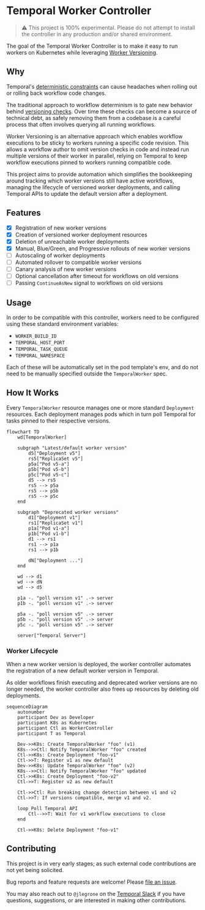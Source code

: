 # Temporal Worker Controller

> ⚠️ This project is 100% experimental. Please do not attempt to install the controller in any production and/or shared environment.

The goal of the Temporal Worker Controller is to make it easy to run workers on Kubernetes while leveraging
[Worker Versioning](https://docs.temporal.io/workers#worker-versioning).

## Why

Temporal's [deterministic constraints](https://docs.temporal.io/workflows#deterministic-constraints) can cause headaches
when rolling out or rolling back workflow code changes.

The traditional approach to workflow determinism is to gate new behavior behind
[versioning checks](https://docs.temporal.io/workflows#workflow-versioning). Over time these checks can become a
source of technical debt, as safely removing them from a codebase is a careful process that often involves querying all
running workflows.

Worker Versioning is an alternative approach which enables
workflow executions to be sticky to workers running a specific code revision. This allows a workflow author
to omit version checks in code and instead run multiple versions of their worker in parallel, relying on Temporal to
keep workflow executions pinned to workers running compatible code.

This project aims to provide automation which simplifies the bookkeeping around tracking which worker versions still
have active workflows, managing the lifecycle of versioned worker deployments, and calling Temporal APIs to update the
default version after a deployment.

## Features

- [x] Registration of new worker versions
- [x] Creation of versioned worker deployment resources
- [x] Deletion of unreachable worker deployments
- [x] Manual, Blue/Green, and Progressive rollouts of new worker versions
- [ ] Autoscaling of worker deployments
- [ ] Automated rollover to compatible worker versions
- [ ] Canary analysis of new worker versions
- [ ] Optional cancellation after timeout for workflows on old versions
- [ ] Passing `ContinueAsNew` signal to workflows on old versions

## Usage

In order to be compatible with this controller, workers need to be configured using these standard environment
variables:

- `WORKER_BUILD_ID`
- `TEMPORAL_HOST_PORT`
- `TEMPORAL_TASK_QUEUE`
- `TEMPORAL_NAMESPACE`

Each of these will be automatically set in the pod template's env, and do not need to be manually specified outside the
`TemporalWorker` spec.

## How It Works

Every `TemporalWorker` resource manages one or more standard `Deployment` resources. Each deployment manages pods
which in turn poll Temporal for tasks pinned to their respective versions.

```mermaid
flowchart TD
    wd[TemporalWorker]

    subgraph "Latest/default worker version"
        d5["Deployment v5"]
        rs5["ReplicaSet v5"]
        p5a["Pod v5-a"]
        p5b["Pod v5-b"]
        p5c["Pod v5-c"]
        d5 --> rs5
        rs5 --> p5a
        rs5 --> p5b
        rs5 --> p5c
    end

    subgraph "Deprecated worker versions"
        d1["Deployment v1"]
        rs1["ReplicaSet v1"]
        p1a["Pod v1-a"]
        p1b["Pod v1-b"]
        d1 --> rs1
        rs1 --> p1a
        rs1 --> p1b

        dN["Deployment ..."]
    end

    wd --> d1
    wd --> dN
    wd --> d5

    p1a -. "poll version v1" .-> server
    p1b -. "poll version v1" .-> server

    p5a -. "poll version v5" .-> server
    p5b -. "poll version v5" .-> server
    p5c -. "poll version v5" .-> server

    server["Temporal Server"]
```

### Worker Lifecycle

When a new worker version is deployed, the worker controller automates the registration of a new default worker
version in Temporal.

As older workflows finish executing and deprecated worker versions are no longer needed, the worker controller also
frees up resources by deleting old deployments.

```mermaid
sequenceDiagram
    autonumber
    participant Dev as Developer
    participant K8s as Kubernetes
    participant Ctl as WorkerController
    participant T as Temporal

    Dev->>K8s: Create TemporalWorker "foo" (v1)
    K8s-->>Ctl: Notify TemporalWorker "foo" created
    Ctl->>K8s: Create Deployment "foo-v1"
    Ctl->>T: Register v1 as new default
    Dev->>K8s: Update TemporalWorker "foo" (v2)
    K8s-->>Ctl: Notify TemporalWorker "foo" updated
    Ctl->>K8s: Create Deployment "foo-v2"
    Ctl->>T: Register v2 as new default
    
    Ctl->>Ctl: Run breaking change detection between v1 and v2
    Ctl->>T: If versions compatible, merge v1 and v2.
    
    loop Poll Temporal API
        Ctl-->>T: Wait for v1 workflow executions to close
    end
    
    Ctl->>K8s: Delete Deployment "foo-v1"
```

## Contributing

This project is in very early stages; as such external code contributions are not yet being solicited.

Bug reports and feature requests are welcome! Please [file an issue](https://github.com/jlegrone/worker-controller/issues/new).

You may also reach out to `@jlegrone` on the [Temporal Slack](https://t.mp/slack) if you have questions, suggestions, or are
interested in making other contributions.
